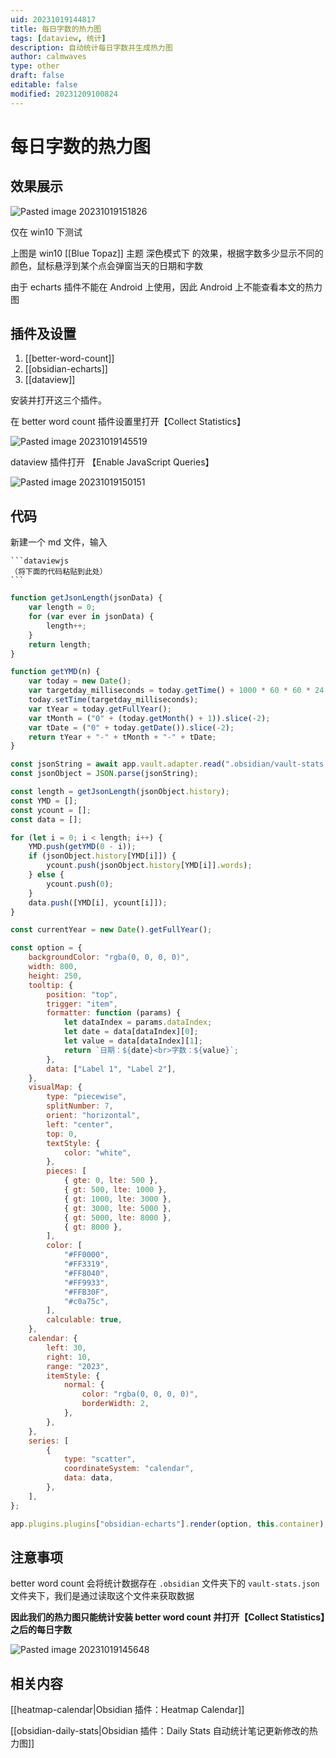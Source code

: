 ```yaml
---
uid: 20231019144817
title: 每日字数的热力图
tags: [dataview, 统计]
description: 自动统计每日字数并生成热力图
author: calmwaves
type: other
draft: false
editable: false
modified: 20231209100824
---
```


# 每日字数的热力图

## 效果展示

![Pasted image 20231019151826](https://cdn.pkmer.cn/images/202310202211567.png!pkmer)

仅在 win10 下测试

上图是 win10 [[Blue Topaz]] 主题 深色模式下 的效果，根据字数多少显示不同的颜色，鼠标悬浮到某个点会弹窗当天的日期和字数

由于 echarts 插件不能在 Android 上使用，因此 Android 上不能查看本文的热力图

## 插件及设置

1. [[better-word-count]]
2. [[obsidian-echarts]]
3. [[dataview]]

安装并打开这三个插件。

在 better word count 插件设置里打开【Collect Statistics】

![Pasted image 20231019145519](https://cdn.pkmer.cn/images/202310202212768.png!pkmer)

dataview 插件打开 【Enable JavaScript Queries】

![Pasted image 20231019150151](https://cdn.pkmer.cn/images/202310202212186.png!pkmer)

## 代码

新建一个 md 文件，输入

````
```dataviewjs
（将下面的代码粘贴到此处）
```
````

```js
function getJsonLength(jsonData) {
    var length = 0;
    for (var ever in jsonData) {
        length++;
    }
    return length;
}

function getYMD(n) {
    var today = new Date();
    var targetday_milliseconds = today.getTime() + 1000 * 60 * 60 * 24 * n;
    today.setTime(targetday_milliseconds);
    var tYear = today.getFullYear();
    var tMonth = ("0" + (today.getMonth() + 1)).slice(-2);
    var tDate = ("0" + today.getDate()).slice(-2);
    return tYear + "-" + tMonth + "-" + tDate;
}

const jsonString = await app.vault.adapter.read(".obsidian/vault-stats.json");
const jsonObject = JSON.parse(jsonString);

const length = getJsonLength(jsonObject.history);
const YMD = [];
const ycount = [];
const data = [];

for (let i = 0; i < length; i++) {
    YMD.push(getYMD(0 - i));
    if (jsonObject.history[YMD[i]]) {
        ycount.push(jsonObject.history[YMD[i]].words);
    } else {
        ycount.push(0);
    }
    data.push([YMD[i], ycount[i]]);
}

const currentYear = new Date().getFullYear();

const option = {
    backgroundColor: "rgba(0, 0, 0, 0)",
    width: 800,
    height: 250,
    tooltip: {
        position: "top",
        trigger: "item",
        formatter: function (params) {
            let dataIndex = params.dataIndex;
            let date = data[dataIndex][0];
            let value = data[dataIndex][1];
            return `日期：${date}<br>字数：${value}`;
        },
        data: ["Label 1", "Label 2"],
    },
    visualMap: {
        type: "piecewise",
        splitNumber: 7,
        orient: "horizontal",
        left: "center",
        top: 0,
        textStyle: {
            color: "white",
        },
        pieces: [
            { gte: 0, lte: 500 },
            { gt: 500, lte: 1000 },
            { gt: 1000, lte: 3000 },
            { gt: 3000, lte: 5000 },
            { gt: 5000, lte: 8000 },
            { gt: 8000 },
        ],
        color: [
            "#FF0000",
            "#FF3319",
            "#FF8040",
            "#FF9933",
            "#FFB30F",
            "#c0a75c",
        ],
        calculable: true,
    },
    calendar: {
        left: 30,
        right: 10,
        range: "2023",
        itemStyle: {
            normal: {
                color: "rgba(0, 0, 0, 0)",
                borderWidth: 2,
            },
        },
    },
    series: [
        {
            type: "scatter",
            coordinateSystem: "calendar",
            data: data,
        },
    ],
};

app.plugins.plugins["obsidian-echarts"].render(option, this.container);
```

## 注意事项

better word count 会将统计数据存在 `.obsidian` 文件夹下的 `vault-stats.json` 文件夹下，我们是通过读取这个文件来获取数据

**因此我们的热力图只能统计安装 better word count 并打开【Collect Statistics】之后的每日字数**

![Pasted image 20231019145648](https://cdn.pkmer.cn/images/202310202212586.png!pkmer)

## 相关内容

[[heatmap-calendar|Obsidian 插件：Heatmap Calendar]]

[[obsidian-daily-stats|Obsidian 插件：Daily Stats 自动统计笔记更新修改的热力图]]
